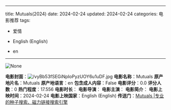 
---
title: Mutuals(2024)
date: 2024-02-24
updated: 2024-02-24
categories: 电影推荐
tags:

- 爱情

- English (English)
- en
---

<img src="https://image.tmdb.org/t/p/originalNone" alt="None" title="None">

**电影封面**：<img src="https://image.tmdb.org/t/p/w200/vyBb53fSEGiNpIoPyzUOY6u1uDF.jpg" alt="/vyBb53fSEGiNpIoPyzUOY6u1uDF.jpg" title="/vyBb53fSEGiNpIoPyzUOY6u1uDF.jpg">
**电影名称**：Mutuals
**原产地片名**：Mutuals
**原产地语言**：en
**包含成人内容**：False
**电影评分**：0.0
**评分人数**：0
**热门程度**：17.556
**电影时长**：
**电影导演**：
**电影主演**：
**电影简介**：
**电影上映时间**：2024-02-24
**电影上映国家**：English (English)
**传送门**：[Mutuals |专业的种子搜索、磁力链接搜索引擎](https://movie.amd794.com:2083/?search=Mutuals&ordering=&mode=match_phrase&page_size=10&page=1)

